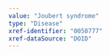 ```yaml
---
value: "Joubert syndrome"
type: "Disease"
xref-identifier: "0050777"
xref-dataSource: "DOID"
---
```


